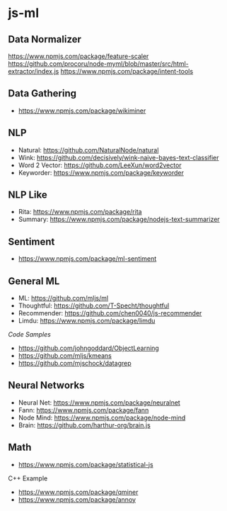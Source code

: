 # js-ml

## Data Normalizer
https://www.npmjs.com/package/feature-scaler
https://github.com/procoru/node-myml/blob/master/src/html-extractor/index.js
https://www.npmjs.com/package/intent-tools

## Data Gathering
+ https://www.npmjs.com/package/wikiminer

## NLP
+ Natural: https://github.com/NaturalNode/natural
+ Wink: https://github.com/decisively/wink-naive-bayes-text-classifier
+ Word 2 Vector: https://github.com/LeeXun/word2vector
+ Keyworder: https://www.npmjs.com/package/keyworder

## NLP Like
+ Rita: https://www.npmjs.com/package/rita
+ Summary: https://www.npmjs.com/package/nodejs-text-summarizer

## Sentiment
+ https://www.npmjs.com/package/ml-sentiment

## General ML
+ ML: https://github.com/mljs/ml
+ Thoughtful: https://github.com/T-Specht/thoughtful
+ Recommender: https://github.com/chen0040/js-recommender
+ Limdu: https://www.npmjs.com/package/limdu

*Code Samples*
+ https://github.com/johngoddard/ObjectLearning
+ https://github.com/mljs/kmeans
+ https://github.com/mjschock/datagrep

## Neural Networks
+ Neural Net: https://www.npmjs.com/package/neuralnet
+ Fann: https://www.npmjs.com/package/fann
+ Node Mind: https://www.npmjs.com/package/node-mind
+ Brain: https://github.com/harthur-org/brain.js

## Math
+ https://www.npmjs.com/package/statistical-js


C++ Example
+ https://www.npmjs.com/package/qminer
+ https://www.npmjs.com/package/annoy
